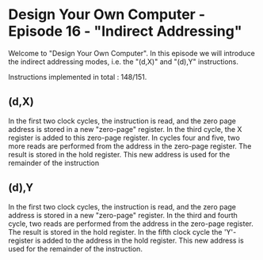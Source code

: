 # Design Your Own Computer - Episode 16 - "Indirect Addressing"

Welcome to "Design Your Own Computer".  In this episode we will introduce the
indirect addressing modes, i.e. the "(d,X)" and "(d),Y" instructions.

Instructions implemented in total : 148/151.

## (d,X)
In the first two clock cycles, the instruction is read, and the zero page address
is stored in a new "zero-page" register. In the third cycle, the X register
is added to this zero-page register.
In cycles four and five, two more reads are performed from the address in the
zero-page register. The result is stored in the hold register. This new
address is used for the remainder of the instruction

## (d),Y
In the first two clock cycles, the instruction is read, and the zero page
address is stored in a new "zero-page" register.  In the third and fourth
cycle, two reads are performed from the address in the zero-page register.  The
result is stored in the hold register.  In the fifth clock cycle the
'Y'-register is added to the address in the hold register.  This new address is
used for the remainder of the instruction.
